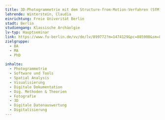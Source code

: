 ```yaml
---
title: 3D-Photogrammetrie mit dem Structure-from-Motion-Verfahren (SfM) für die Bauaufnahme
lehrende: Winterstein, Claudia
einrichtung: Freie Univerität Berlin	
stadt: Berlin
studiengang: Klassische Archäolgie 
lv-typ: Hauptseminar
link: https://www.fu-berlin.de/vv/de/lv/899772?m=1474129&pc=885900&sm=851413
zielgruppe:
  - BA	
  - MA
  - PhD
  
inhalte:
  - Photogrammetrie
  - Software und Tools
  - Spatial Analysis
  - Visualisierung
  - Digitale Dokumentation
  - Dig. Methoden & Theorien
  - Fotografie
  - 3D
  - Digitale Datenauswertung
  - Digitalisierung
---
```

 
